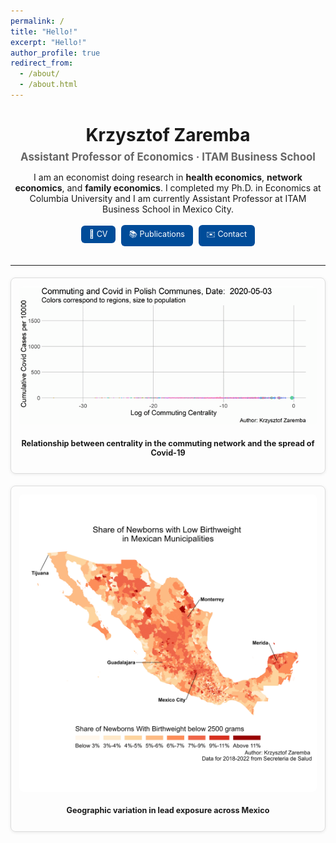 ```yaml
---
permalink: /
title: "Hello!"
excerpt: "Hello!"
author_profile: true
redirect_from: 
  - /about/
  - /about.html
---
```


<style>
.hero {
  text-align: center;
  margin-bottom: 2em;
}
.hero h1 {
  font-size: 2em;
  margin-bottom: 0.3em;
}
.hero h2 {
  font-size: 1.2em;
  color: #666;
  margin-top: 0;
}
.buttons {
  margin-top: 1em;
}
.buttons a {
  display: inline-block;
  margin: 0.2em;
  padding: 0.5em 1em;
  border-radius: 6px;
  text-decoration: none;
  background: #004c99;
  color: #fff;
  font-size: 0.9em;
  transition: background 0.2s;
}
.buttons a:hover {
  background: #0066cc;
}
.figure-card {
  max-width: 700px;
  margin: 1.5em auto;
  padding: 1em;
  border: 1px solid #ddd;
  border-radius: 8px;
  box-shadow: 0 1px 5px rgba(0,0,0,0.08);
  text-align: center;
  font-size: 0.9em;
}
.figure-card img {
  max-width: 100%;
  border-radius: 6px;
  margin-bottom: 0.5em;
}
</style>

<div class="hero">
  <h1>Krzysztof Zaremba</h1>
  <h2>Assistant Professor of Economics · ITAM Business School</h2>
  <p>
    I am an economist doing research in <b>health economics</b>,  
    <b>network economics</b>, and <b>family economics</b>.  
    I completed my Ph.D. in Economics at Columbia University and  
    I am currently Assistant Professor at ITAM Business School in Mexico City.
  </p>
  <div class="buttons">
    <a href="/files/CV.pdf" target="_blank">📄 CV</a>
    <a href="/publications/">📚 Publications</a>
    <a href="mailto:kzysiek92@gmail.com">✉️ Contact</a>
  </div>
</div>

---

<div class="figure-card">
  <img src="/images/Centrality_animated_cc.gif" alt="Network centrality animation">
  <p><b>Relationship between centrality in the commuting network and the spread of Covid-19</b></p>
</div>

<div class="figure-card">
  <img src="/images/Mexico_LWB.png" alt="Map of Mexico LWB">
  <p><b>Geographic variation in lead exposure across Mexico</b></p>
</div>
